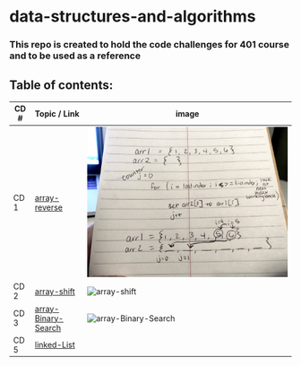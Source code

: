 # data-structures-and-algorithms

### This repo is created to hold the code challenges for 401 course and to be used as a reference

## Table of contents:

CD # | Topic / Link | image
---------|------------- |-----------
CD 1 | [array-reverse](https://github.com/Hisham-401-advanced-javascript/data-structures-and-algorithms/blob/master/challenges/arrayReverse/array-reverse.js) | ![array-reverse](assets/reverse-array.jpg)
CD 2 | [array-shift](https://github.com/Hisham-401-advanced-javascript/data-structures-and-algorithms/blob/master/challenges/arrayReverse/array-shift.js) | ![array-shift](assets/arrayShift.png)
CD 3 | [array-Binary-Search](https://github.com/Hisham-401-advanced-javascript/data-structures-and-algorithms/blob/master/challenges/arrayReverse/array-binary-search.js) | ![array-Binary-Search](arrayBinarySearch.png)
CD 5 | [linked-List](https://github.com/Hisham-401-advanced-javascript/data-structures-and-algorithms/blob/master/Data-Structures/linkedList/linked-list.js) |

